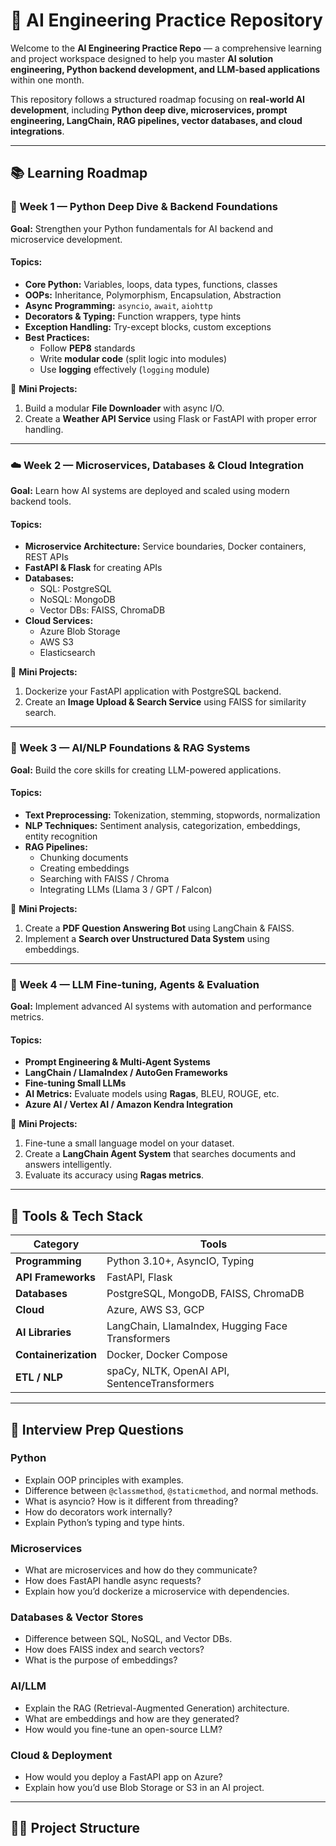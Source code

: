 # 🚀 AI Engineering Practice Repository

Welcome to the **AI Engineering Practice Repo** — a comprehensive learning and project workspace designed to help you master **AI solution engineering, Python backend development, and LLM-based applications** within one month.  

This repository follows a structured roadmap focusing on **real-world AI development**, including **Python deep dive, microservices, prompt engineering, LangChain, RAG pipelines, vector databases, and cloud integrations**.

---

## 📚 Learning Roadmap

### 🧩 Week 1 — Python Deep Dive & Backend Foundations
**Goal:** Strengthen your Python fundamentals for AI backend and microservice development.

#### Topics:
- **Core Python:** Variables, loops, data types, functions, classes  
- **OOPs:** Inheritance, Polymorphism, Encapsulation, Abstraction  
- **Async Programming:** `asyncio`, `await`, `aiohttp`  
- **Decorators & Typing:** Function wrappers, type hints  
- **Exception Handling:** Try-except blocks, custom exceptions  
- **Best Practices:**  
  - Follow **PEP8** standards  
  - Write **modular code** (split logic into modules)  
  - Use **logging** effectively (`logging` module)  

📘 **Mini Projects:**
1. Build a modular **File Downloader** with async I/O.  
2. Create a **Weather API Service** using Flask or FastAPI with proper error handling.  

---

### ☁️ Week 2 — Microservices, Databases & Cloud Integration
**Goal:** Learn how AI systems are deployed and scaled using modern backend tools.

#### Topics:
- **Microservice Architecture:** Service boundaries, Docker containers, REST APIs  
- **FastAPI & Flask** for creating APIs  
- **Databases:**
  - SQL: PostgreSQL
  - NoSQL: MongoDB
  - Vector DBs: FAISS, ChromaDB
- **Cloud Services:**
  - Azure Blob Storage
  - AWS S3
  - Elasticsearch

📘 **Mini Projects:**
1. Dockerize your FastAPI application with PostgreSQL backend.  
2. Create an **Image Upload & Search Service** using FAISS for similarity search.

---

### 🧠 Week 3 — AI/NLP Foundations & RAG Systems
**Goal:** Build the core skills for creating LLM-powered applications.

#### Topics:
- **Text Preprocessing:** Tokenization, stemming, stopwords, normalization  
- **NLP Techniques:** Sentiment analysis, categorization, embeddings, entity recognition  
- **RAG Pipelines:**  
  - Chunking documents  
  - Creating embeddings  
  - Searching with FAISS / Chroma  
  - Integrating LLMs (Llama 3 / GPT / Falcon)

📘 **Mini Projects:**
1. Create a **PDF Question Answering Bot** using LangChain & FAISS.  
2. Implement a **Search over Unstructured Data System** using embeddings.

---

### 🤖 Week 4 — LLM Fine-tuning, Agents & Evaluation
**Goal:** Implement advanced AI systems with automation and performance metrics.

#### Topics:
- **Prompt Engineering & Multi-Agent Systems**  
- **LangChain / LlamaIndex / AutoGen Frameworks**  
- **Fine-tuning Small LLMs**  
- **AI Metrics:** Evaluate models using **Ragas**, BLEU, ROUGE, etc.  
- **Azure AI / Vertex AI / Amazon Kendra Integration**  

📘 **Mini Projects:**
1. Fine-tune a small language model on your dataset.  
2. Create a **LangChain Agent System** that searches documents and answers intelligently.  
3. Evaluate its accuracy using **Ragas metrics**.

---

## 🧰 Tools & Tech Stack

| Category | Tools |
|-----------|-------|
| **Programming** | Python 3.10+, AsyncIO, Typing |
| **API Frameworks** | FastAPI, Flask |
| **Databases** | PostgreSQL, MongoDB, FAISS, ChromaDB |
| **Cloud** | Azure, AWS S3, GCP |
| **AI Libraries** | LangChain, LlamaIndex, Hugging Face Transformers |
| **Containerization** | Docker, Docker Compose |
| **ETL / NLP** | spaCy, NLTK, OpenAI API, SentenceTransformers |

---

## 🧠 Interview Prep Questions

### Python
- Explain OOP principles with examples.
- Difference between `@classmethod`, `@staticmethod`, and normal methods.
- What is asyncio? How is it different from threading?
- How do decorators work internally?
- Explain Python’s typing and type hints.

### Microservices
- What are microservices and how do they communicate?
- How does FastAPI handle async requests?
- Explain how you’d dockerize a microservice with dependencies.

### Databases & Vector Stores
- Difference between SQL, NoSQL, and Vector DBs.
- How does FAISS index and search vectors?
- What is the purpose of embeddings?

### AI/LLM
- Explain the RAG (Retrieval-Augmented Generation) architecture.
- What are embeddings and how are they generated?
- How would you fine-tune an open-source LLM?

### Cloud & Deployment
- How would you deploy a FastAPI app on Azure?
- Explain how you’d use Blob Storage or S3 in an AI project.

---

## 🧑‍💻 Project Structure

